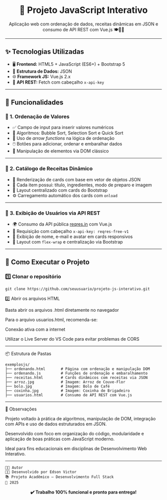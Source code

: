 <h1 align="center">🧠 Projeto JavaScript Interativo</h1>

<p align="center">
  Aplicação web com ordenação de dados, receitas dinâmicas em JSON e consumo de API REST com Vue.js 🍽️🧮👥
</p>

---

## ✨ **Tecnologias Utilizadas**

- 🖥️ **Frontend:** HTML5 + JavaScript (ES6+) + Bootstrap 5  
- 📄 **Estrutura de Dados:** JSON  
- 🌐 **Framework JS:** Vue.js 2.x  
- 📡 **API REST:** Fetch com cabeçalho `x-api-key`  

---

## 🎯 **Funcionalidades**

### 🔹 **1. Ordenação de Valores**

- ✅ Campo de input para inserir valores numéricos  
- 🔁 Algoritmos: Bubble Sort, Selection Sort e Quick Sort  
- 🧠 Uso de *arrow functions* na lógica de ordenação  
- 🖱️ Botões para adicionar, ordenar e embaralhar dados  
- 🧩 Manipulação de elementos via DOM clássico  

---

### 🔹 **2. Catálogo de Receitas Dinâmico**

- 📄 Renderização de cards com base em vetor de objetos JSON  
- 🍰 Cada item possui: título, ingredientes, modo de preparo e imagem  
- 🎨 Layout centralizado com cards do Bootstrap  
- ⚙️ Carregamento automático dos cards com `onload`  

---

### 🔹 **3. Exibição de Usuários via API REST**

- 🌍 Consumo da API pública [reqres.in](https://reqres.in) com Vue.js  
- 🔐 Requisição com cabeçalho `x-api-key: reqres-free-v1`  
- 👤 Exibição de nome, e-mail e avatar em cards responsivos  
- 🧩 Layout com `flex-wrap` e centralização via Bootstrap  

---

## 🚀 **Como Executar o Projeto**

### 1️⃣ Clonar o repositório

```
git clone https://github.com/seuusuario/projeto-js-interativo.git
```

2️⃣ Abrir os arquivos HTML

Basta abrir os arquivos .html diretamente no navegador

Para o arquivo usuarios.html, recomenda-se:

Conexão ativa com a internet

Utilizar o Live Server do VS Code para evitar problemas de CORS

---

📦 Estrutura de Pastas

```
exemplosjs/
├── ordenando.html       # Página com ordenação e manipulação DOM
├── ordenando.js         # Funções de ordenação e embaralhamento
├── receitas.html        # Cards dinâmicos com receitas via JSON
├── arroz.jpg            # Imagem: Arroz de Couve-Flor
├── bolo.jpg             # Imagem: Bolo de Café
├── coxinha.jpg          # Imagem: Coxinha de Brigadeiro
├── usuarios.html        # Consumo de API REST com Vue.js
```

---

📌 Observações

Projeto voltado à prática de algoritmos, manipulação de DOM, integração com APIs e uso de dados estruturados em JSON.

Desenvolvido com foco em organização do código, modularidade e aplicação de boas práticas com JavaScript moderno.

Ideal para fins educacionais em disciplinas de Desenvolvimento Web Interativo.

---

```
👨‍🎓 Autor
👨‍🏫 Desenvolvido por Edson Victor
📚 Projeto Acadêmico – Desenvolvimento Full Stack
📆 2025
```

<p align="center"><strong>✔️ Trabalho 100% funcional e pronto para entrega!</strong></p>
